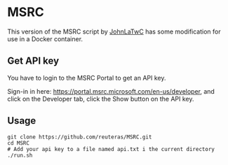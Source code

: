 # MSRC

This version of the MSRC script by [JohnLaTwC](https://github.com/JohnLaTwC/MSRC) has some modification for use in a Docker container.

## Get API key

You have to login to the MSRC Portal to get an API key. 

Sign-in in here: https://portal.msrc.microsoft.com/en-us/developer, and click on the Developer tab, click the Show button on the API key.

## Usage

    git clone https://github.com/reuteras/MSRC.git
    cd MSRC
    # Add your api key to a file named api.txt i the current directory
    ./run.sh

